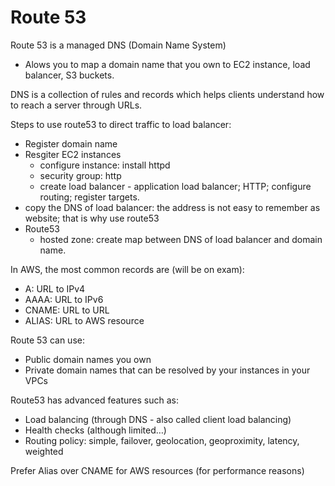 # Route 53
 
Route 53 is a managed DNS (Domain Name System) 
- Alows you to map a domain name that you own to EC2 instance, load balancer, S3 buckets. 

DNS is a collection of rules and records which helps clients understand how to reach a server through URLs.

Steps to use route53 to direct traffic to load balancer:
- Register domain name
- Resgiter EC2 instances
  - configure instance: install httpd
  - security group: http
  - create load balancer - application load balancer; HTTP; configure routing; register targets. 
- copy the DNS of load balancer: the address is not easy to remember as website; that is why use route53
- Route53 
  - hosted zone: create map between DNS of load balancer and domain name. 

In AWS, the most common records are (will be on exam):
* A: URL to IPv4
* AAAA: URL to IPv6
* CNAME: URL to URL
* ALIAS: URL to AWS resource

Route 53 can use:
* Public domain names you own
* Private domain names that can be resolved by your instances in your VPCs

Route53 has advanced features such as:
* Load balancing (through DNS - also called client load balancing)
* Health checks (although limited…)
* Routing policy: simple, failover, geolocation, geoproximity, latency, weighted

Prefer Alias over CNAME for AWS resources (for performance reasons)

